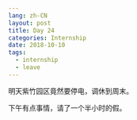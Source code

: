 ```yaml
---
lang: zh-CN
layout: post
title: Day 24
categories: Internship
date: 2018-10-10
tags:
  - internship
  - leave
---
```

明天紫竹园区竟然要停电，调休到周末。

下午有点事情，请了一个半小时的假。
